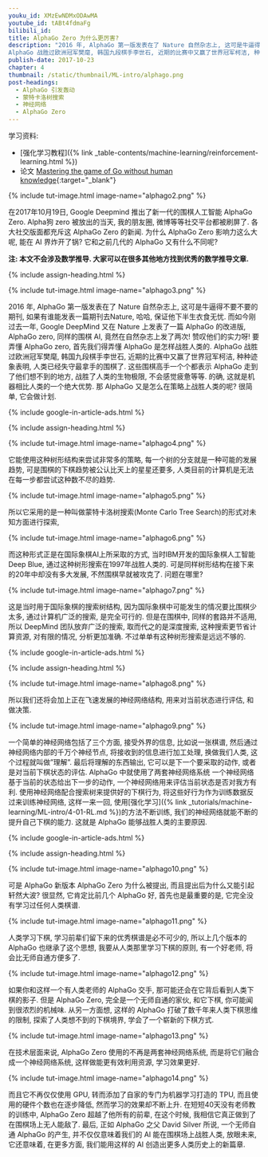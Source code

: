 ```yaml
---
youku_id: XMzEwNDMxODAwMA
youtube_id: tABt4fdmaFg
bilibili_id: 
title: AlphaGo Zero 为什么更厉害?
description: "2016 年, AlphaGo 第一版发表在了 Nature 自然杂志上, 这可是牛逼得不要不要的期刊, 如果有谁能发表一篇期刊去Nature, 哈哈, 保证他下半生衣食无忧. 而如今刚过去一年, Google DeepMind 又在 Nature 上发表了一篇 AlphaGo 的改进版, AlphaGo zero, 同样的围棋 AI, 竟然在自然杂志上发了两次! 赞叹他们的实力呀! 要弄懂 AlphaGo zero, 首先我们得弄懂 AlphaGo 是怎样战胜人类的.
AlphaGo 战胜过欧洲冠军樊麾, 韩国九段棋手李世石, 近期的比赛中又赢了世界冠军柯洁, 种种迹象表明, 人类已经失守最拿手的围棋了. 这些围棋高手一个个都表示 AlphaGo 走到了他们想不到的地方, 战胜了人类的生物极限, 不会感觉疲惫等等. 的确, 这就是机器相比人类的一个绝大优势. 那 AlphaGo 又是怎么在策略上战胜人类的呢? 很简单, 它会做计划."
publish-date: 2017-10-23
chapter: 4
thumbnail: /static/thumbnail/ML-intro/alphago.png
post-headings:
  - AlphaGo 引发轰动
  - 蒙特卡洛树搜索
  - 神经网络
  - AlphaGo Zero
---
```


学习资料:
  * [强化学习教程]({% link _table-contents/machine-learning/reinforcement-learning.html %})
  * 论文 [Mastering the game of Go without human knowledge](https://www.nature.com/nature/journal/v550/n7676/full/nature24270.html){:target="_blank"}


{% include tut-image.html image-name="alphago2.png" %}

在2017年10月19日, Google Deepmind 推出了新一代的围棋人工智能 AlphaGo Zero. Alpha狗 zero 被放出的当天,
我的朋友圈, 微博等等社交平台都被刷屏了. 各大社交版面都充斥这 AlphaGo Zero 的新闻. 为什么 AlphaGo Zero 影响力这么大呢, 能在 AI 界炸开了锅? 它和之前几代的 AlphaGo 又有什么不同呢?


**注: 本文不会涉及数学推导. 大家可以在很多其他地方找到优秀的数学推导文章.**

{% include assign-heading.html %}

{% include tut-image.html image-name="alphago3.png" %}

2016 年, AlphaGo 第一版发表在了 Nature 自然杂志上, 这可是牛逼得不要不要的期刊, 如果有谁能发表一篇期刊去Nature, 哈哈, 保证他下半生衣食无忧. 而如今刚过去一年, Google DeepMind 又在 Nature 上发表了一篇 AlphaGo 的改进版, AlphaGo zero, 同样的围棋 AI, 竟然在自然杂志上发了两次! 赞叹他们的实力呀! 要弄懂 AlphaGo zero, 首先我们得弄懂 AlphaGo 是怎样战胜人类的.
AlphaGo 战胜过欧洲冠军樊麾, 韩国九段棋手李世石, 近期的比赛中又赢了世界冠军柯洁, 种种迹象表明, 人类已经失守最拿手的围棋了. 这些围棋高手一个个都表示 AlphaGo 走到了他们想不到的地方, 战胜了人类的生物极限, 不会感觉疲惫等等. 的确, 这就是机器相比人类的一个绝大优势. 那 AlphaGo 又是怎么在策略上战胜人类的呢? 很简单, 它会做计划.



{% include google-in-article-ads.html %}

{% include assign-heading.html %}

{% include tut-image.html image-name="alphago4.png" %}

它能使用这种树形结构来尝试非常多的策略, 每一个树的分支就是一种可能的发展趋势, 可是围棋的下棋趋势被公认比天上的星星还要多, 人类目前的计算机是无法在每一步都尝试这种数不尽的趋势.

{% include tut-image.html image-name="alphago5.png" %}

所以它采用的是一种叫做蒙特卡洛树搜索(Monte Carlo Tree Search)的形式对未知方面进行探索,

{% include tut-image.html image-name="alphago6.png" %}

而这种形式正是在国际象棋AI上所采取的方式, 当时IBM开发的国际象棋人工智能 Deep Blue, 通过这种树形搜索在1997年战胜人类的. 可是同样树形结构在接下来的20年中却没有多大发展, 不然围棋早就被攻克了. 问题在哪里?

{% include tut-image.html image-name="alphago7.png" %}

这是当时用于国际象棋的搜索树结构, 因为国际象棋中可能发生的情况要比围棋少太多, 通过计算机广泛的搜索, 是完全可行的. 但是在围棋中, 同样的套路并不适用, 所以 DeepMind 团队放弃广泛的搜索, 取而代之的是深度搜索, 这种搜索更节省计算资源, 对有限的情况, 分析更加准确. 不过单单有这种树形搜索是远远不够的.






{% include google-in-article-ads.html %}

{% include assign-heading.html %}


{% include tut-image.html image-name="alphago8.png" %}

所以我们还将会加上正在飞速发展的神经网络结构, 用来对当前状态进行评估, 和做决策.

{% include tut-image.html image-name="alphago9.png" %}

一个简单的神经网络包括了三个方面, 接受外界的信息, 比如说一张棋谱, 然后通过神经网络内部的千万个神经节点, 将接收到的信息进行加工处理, 换做我们人类, 这个过程就叫做”理解”. 最后将理解的东西输出, 它可以是下一个要采取的动作, 或者是对当前下棋状态的评估. AlphaGo 中就使用了两套神经网络系统
一个神经网络基于当前的状态给出下一步的动作, 一个神经网络用来评估当前状态是否对我方有利.
使用神经网络配合搜索树来提供好的下棋行为, 将这些好行为作为训练数据反过来训练神经网络, 这样一来一回, 使用[强化学习]({% link _tutorials/machine-learning/ML-intro/4-01-RL.md %})的方法不断训练, 我们的神经网络就能不断的提升自己下棋的能力. 这就是 AlphaGo 能够战胜人类的主要原因.






{% include google-in-article-ads.html %}

{% include assign-heading.html %}

{% include tut-image.html image-name="alphago10.png" %}

可是 AlphaGo 新版本 AlphaGo Zero 为什么被提出, 而且提出后为什么又能引起轩然大波? 很显然, 它肯定比前几个 AlphaGo 好, 首先也是最重要的是, 它完全没有学习过任何人类棋谱.

{% include tut-image.html image-name="alphago11.png" %}

人类学习下棋, 学习前辈们留下来的优秀棋谱是必不可少的, 所以上几个版本的 AlphaGo 也继承了这个思想, 我要从人类那里学习下棋的原则, 有一个好老师, 将会比无师自通方便多了.

{% include tut-image.html image-name="alphago12.png" %}

如果你和这样一个有人类老师的 AlphaGo 交手, 那可能还会在它背后看到人类下棋的影子. 但是 AlphaGo Zero, 完全是一个无师自通的家伙, 和它下棋, 你可能闻到很浓烈的机械味. 从另一方面想, 这样的 AlphaGo 打破了数千年来人类下棋思维的限制, 探索了人类想不到的下棋境界, 学会了一个崭新的下棋方式.

{% include tut-image.html image-name="alphago13.png" %}

在技术层面来说, AlphaGo Zero 使用的不再是两套神经网络系统, 而是将它们融合成一个神经网络系统, 这样做能更有效利用资源, 学习效果更好.

{% include tut-image.html image-name="alphago14.png" %}

而且它不再仅仅使用 GPU, 转而添加了自家的专门为机器学习打造的 TPU, 而且使用的硬件个数也在逐步降低, 然而学习的效果却不断上升.
在短短40天没有老师教的训练中, AlphaGo Zero 超越了他所有的前辈, 在这个时候, 我相信它真正做到了在围棋场上无人能敌了. 最后, 正如 AlphaGo 之父 David Silver 所说, 一个无师自通 AlphaGo 的产生, 并不仅仅意味着我们的 AI 能在围棋场上战胜人类, 放眼未来, 它还意味着, 在更多方面, 我们能用这样的 AI 创造出更多人类历史上的新篇章.
